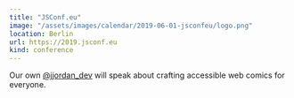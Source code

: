 ```yaml
---
title: "JSConf.eu"
image: "/assets/images/calendar/2019-06-01-jsconfeu/logo.png"
location: Berlin
url: https://2019.jsconf.eu
kind: conference
---
```


Our own [@jjordan_dev](https://twitter.com/jjordan_dev) will speak about
crafting accessible web comics for everyone.
